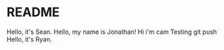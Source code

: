 # README

Hello, it's Sean.
Hello, my name is Jonathan!
Hi i'm cam
Testing git push
Hello, it's Ryan.
